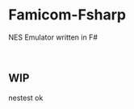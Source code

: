 # Famicom-Fsharp

NES Emulator written in F#

<br>

## WIP

nestest ok  








<br><br><br><br><br><br><br><br><br>


